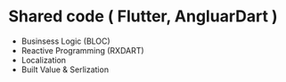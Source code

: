 # Shared code ( Flutter, AngluarDart )

- Businsess Logic (BLOC) 
- Reactive Programming (RXDART)
- Localization 
- Built Value & Serlization

